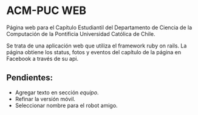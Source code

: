 ACM-PUC WEB
============
Página web para el Capítulo Estudiantil del Departamento de Ciencia de la Computación de la Pontificia Universidad Católica de Chile.

Se trata de una aplicación web que utiliza el framework ruby on rails. La página obtiene los status, fotos y eventos del capítulo de la página en Facebook a través de su api.

Pendientes:
-------------
* Agregar texto en sección _equipo_.
* Refinar la versión móvil.
* Seleccionar nombre para el robot amigo.